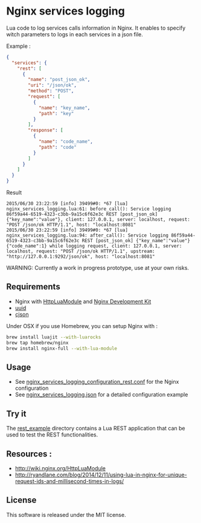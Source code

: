 # Nginx services logging

Lua code to log services calls information in Nginx. It enables to specify witch parameters to logs in each services in a json file.

Example :

```json
{
  "services": {
    "rest": [
      {
        "name": "post_json_ok",
        "uri": "/json/ok",
        "method": "POST",
        "request": [
          {
            "name": "key_name",
            "path": "key"
          }
        ],
        "response": [
          {
            "name": "code_name",
            "path": "code"
          }
        ]
      }
    ]
  }
}
```

Result
```
2015/06/30 23:22:59 [info] 39499#0: *67 [lua] nginx_services_logging.lua:61: before_call(): Service logging 86f59a44-6519-4323-c3bb-9a15c6f62e3c REST [post_json_ok] {"key_name":"value"}, client: 127.0.0.1, server: localhost, request: "POST /json/ok HTTP/1.1", host: "localhost:8081"
2015/06/30 23:22:59 [info] 39499#0: *67 [lua] nginx_services_logging.lua:94: after_call(): Service logging 86f59a44-6519-4323-c3bb-9a15c6f62e3c REST [post_json_ok] {"key_name":"value"} {"code_name":1} while logging request, client: 127.0.0.1, server: localhost, request: "POST /json/ok HTTP/1.1", upstream: "http://127.0.0.1:9292/json/ok", host: "localhost:8081"
```


WARNING: Currently a work in progress prototype, use at your own risks.

## Requirements
- Nginx with [HttpLuaModule](http://wiki.nginx.org/HttpLuaModule) and [Nginx Development Kit](https://github.com/simpl/ngx_devel_kit)
- [uuid](https://github.com/Tieske/uuid)
- [cjson](http://www.kyne.com.au/~mark/software/lua-cjson.php)

Under OSX if you use Homebrew, you can setup Nginx with :

```bash
brew install luajit --with-luarocks
brew tap homebrew/nginx
brew install nginx-full --with-lua-module
```

## Usage

- See [nginx_services_logging_configuration_rest.conf](nginx_services_logging_configuration_rest.conf) for the Nginx configuration
- See [nginx_services_logging.json](nginx_services_logging.json) for a detailed configuration example

## Try it

The [rest_example](rest_example) directory contains a Lua REST application that can be used to test the REST functionalities.

## Resources :
- http://wiki.nginx.org/HttpLuaModule
- http://ryandlane.com/blog/2014/12/11/using-lua-in-nginx-for-unique-request-ids-and-millisecond-times-in-logs/

## License

This software is released under the MIT license.
